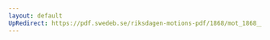 ```yaml
---
layout: default
UpRedirect: https://pdf.swedeb.se/riksdagen-motions-pdf/1868/mot_1868__ak__00047.pdf
---
```

